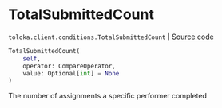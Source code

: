 # TotalSubmittedCount
`toloka.client.conditions.TotalSubmittedCount` | [Source code](https://github.com/Toloka/toloka-kit/blob/v0.1.25/src/client/conditions.py#L303)

```python
TotalSubmittedCount(
    self,
    operator: CompareOperator,
    value: Optional[int] = None
)
```

The number of assignments a specific performer completed

